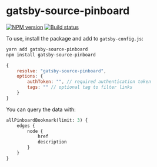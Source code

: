 # gatsby-source-pinboard

[![NPM version](https://badgen.net/npm/v/gatsby-source-pinboard)](https://www.npmjs.com/package/gatsby-source-pinboard) [![Build status](https://badgen.net/travis/danoc/gatsby-source-pinboard)](https://travis-ci.com/danoc/gatsby-source-pinboard)

To use, install the package and add to `gatsby-config.js`:

```bash
yarn add gatsby-source-pinboard
npm install gatsby-source-pinboard
```

```js
{
    resolve: "gatsby-source-pinboard",
    options: {
        authToken: "", // required authentication token
        tags: "" // optional tag to filter links
    }
}
```

You can query the data with:

```graphql
allPinboardBookmark(limit: 3) {
    edges {
        node {
            href
            description
        }
    }
}
```
